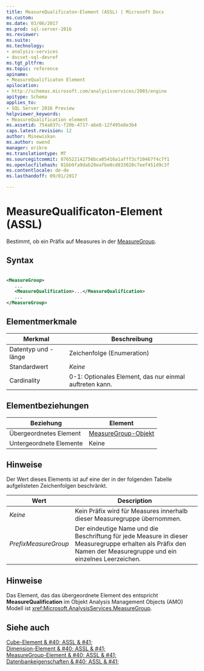 ```yaml
---
title: MeasureQualificaton-Element (ASSL) | Microsoft Docs
ms.custom: 
ms.date: 03/06/2017
ms.prod: sql-server-2016
ms.reviewer: 
ms.suite: 
ms.technology:
- analysis-services
- docset-sql-devref
ms.tgt_pltfrm: 
ms.topic: reference
apiname:
- MeasureQualificaton Element
apilocation:
- http://schemas.microsoft.com/analysisservices/2003/engine
apitype: Schema
applies_to:
- SQL Server 2016 Preview
helpviewer_keywords:
- MeasureQualification element
ms.assetid: 754a037c-f20b-4717-a6e8-12f495e8e3b4
caps.latest.revision: 12
author: Minewiskan
ms.author: owend
manager: erikre
ms.translationtype: MT
ms.sourcegitcommit: 876522142756bca05416a1afff3cf10467f4c7f1
ms.openlocfilehash: 01bb9fa9dab28eafbe0cd833028c7eef451d9c3f
ms.contentlocale: de-de
ms.lasthandoff: 09/01/2017

---
```

# <a name="measurequalificaton-element-assl"></a>MeasureQualificaton-Element (ASSL)
  Bestimmt, ob ein Präfix auf Measures in der [MeasureGroup](../../../analysis-services/scripting/objects/measuregroup-element-assl.md).  
  
## <a name="syntax"></a>Syntax  
  
```xml  
  
<MeasureGroup>  
   ...  
   <MeasureQualification>...</MeasureQualification>  
   ...  
</MeasureGroup>  
```  
  
## <a name="element-characteristics"></a>Elementmerkmale  
  
|Merkmal|Beschreibung|  
|--------------------|-----------------|  
|Datentyp und -länge|Zeichenfolge (Enumeration)|  
|Standardwert|*Keine*|  
|Cardinality|0-1: Optionales Element, das nur einmal auftreten kann.|  
  
## <a name="element-relationships"></a>Elementbeziehungen  
  
|Beziehung|Element|  
|------------------|-------------|  
|Übergeordnetes Element|[MeasureGroup-Objekt](../../../analysis-services/scripting/objects/measuregroup-element-assl.md)|  
|Untergeordnete Elemente|Keine|  
  
## <a name="remarks"></a>Hinweise  
 Der Wert dieses Elements ist auf eine der in der folgenden Tabelle aufgelisteten Zeichenfolgen beschränkt.  
  
|Wert|Description|  
|-----------|-----------------|  
|*Keine*|Kein Präfix wird für Measures innerhalb dieser Measuregruppe übernommen.|  
|*PrefixMeasureGroup*|Der eindeutige Name und die Beschriftung für jede Measure in dieser Measuregruppe erhalten als Präfix den Namen der Measuregruppe und ein einzelnes Leerzeichen.|  
  
## <a name="remarks"></a>Hinweise  
 Das Element, das das übergeordnete Element des entspricht **MeasureQualification** im Objekt Analysis Management Objects (AMO) Modell ist <xref:Microsoft.AnalysisServices.MeasureGroup>.  
  
## <a name="see-also"></a>Siehe auch  
 [Cube-Element & #40; ASSL & #41;](../../../analysis-services/scripting/objects/cube-element-assl.md)   
 [Dimension-Element & #40; ASSL & #41;](../../../analysis-services/scripting/objects/dimension-element-assl.md)   
 [MeasureGroup-Element & #40; ASSL & #41;](../../../analysis-services/scripting/objects/measuregroup-element-assl.md)   
 [Datenbankeigenschaften & #40; ASSL & #41;](../../../analysis-services/scripting/properties/properties-assl.md)  
  
  
